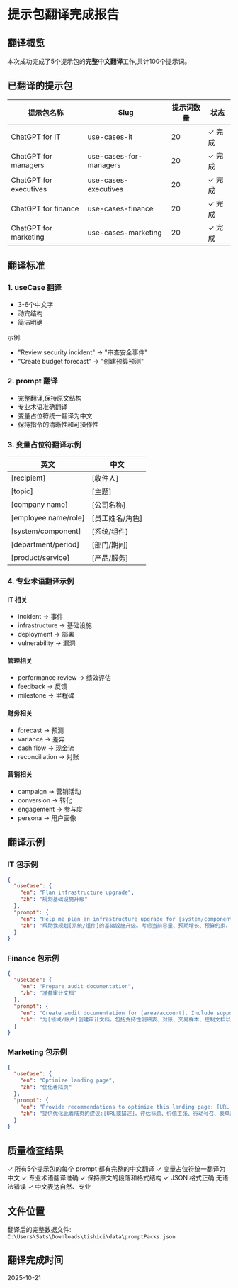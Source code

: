 # 提示包翻译完成报告

## 翻译概览

本次成功完成了5个提示包的**完整中文翻译**工作,共计100个提示词。

## 已翻译的提示包

| 提示包名称 | Slug | 提示词数量 | 状态 |
|-----------|------|-----------|------|
| ChatGPT for IT | use-cases-it | 20 | ✓ 完成 |
| ChatGPT for managers | use-cases-for-managers | 20 | ✓ 完成 |
| ChatGPT for executives | use-cases-executives | 20 | ✓ 完成 |
| ChatGPT for finance | use-cases-finance | 20 | ✓ 完成 |
| ChatGPT for marketing | use-cases-marketing | 20 | ✓ 完成 |

## 翻译标准

### 1. useCase 翻译
- 3-6个中文字
- 动宾结构
- 简洁明确

示例:
- "Review security incident" → "审查安全事件"
- "Create budget forecast" → "创建预算预测"

### 2. prompt 翻译
- 完整翻译,保持原文结构
- 专业术语准确翻译
- 变量占位符统一翻译为中文
- 保持指令的清晰性和可操作性

### 3. 变量占位符翻译示例

| 英文 | 中文 |
|------|------|
| [recipient] | [收件人] |
| [topic] | [主题] |
| [company name] | [公司名称] |
| [employee name/role] | [员工姓名/角色] |
| [system/component] | [系统/组件] |
| [department/period] | [部门/期间] |
| [product/service] | [产品/服务] |

### 4. 专业术语翻译示例

#### IT 相关
- incident → 事件
- infrastructure → 基础设施
- deployment → 部署
- vulnerability → 漏洞

#### 管理相关
- performance review → 绩效评估
- feedback → 反馈
- milestone → 里程碑

#### 财务相关
- forecast → 预测
- variance → 差异
- cash flow → 现金流
- reconciliation → 对账

#### 营销相关
- campaign → 营销活动
- conversion → 转化
- engagement → 参与度
- persona → 用户画像

## 翻译示例

### IT 包示例
```json
{
  "useCase": {
    "en": "Plan infrastructure upgrade",
    "zh": "规划基础设施升级"
  },
  "prompt": {
    "en": "Help me plan an infrastructure upgrade for [system/component]. Consider current capacity, expected growth, budget constraints, downtime requirements, and risk mitigation. Provide a phased implementation plan.",
    "zh": "帮助我规划[系统/组件]的基础设施升级。考虑当前容量、预期增长、预算约束、停机要求和风险缓解。提供分阶段实施计划。"
  }
}
```

### Finance 包示例
```json
{
  "useCase": {
    "en": "Prepare audit documentation",
    "zh": "准备审计文档"
  },
  "prompt": {
    "en": "Create audit documentation for [area/account]. Include supporting schedules, reconciliations, transaction samples, control documentation, and explanation of significant items or changes.",
    "zh": "为[领域/账户]创建审计文档。包括支持性明细表、对账、交易样本、控制文档以及重大项目或变更的解释。"
  }
}
```

### Marketing 包示例
```json
{
  "useCase": {
    "en": "Optimize landing page",
    "zh": "优化着陆页"
  },
  "prompt": {
    "en": "Provide recommendations to optimize this landing page: [URL or description]. Evaluate headline, value proposition, CTAs, form friction, trust signals, mobile experience, and load speed.",
    "zh": "提供优化此着陆页的建议:[URL或描述]。评估标题、价值主张、行动号召、表单摩擦、信任信号、移动体验和加载速度。"
  }
}
```

## 质量检查结果

✓ 所有5个提示包的每个 prompt 都有完整的中文翻译
✓ 变量占位符统一翻译为中文
✓ 专业术语翻译准确
✓ 保持原文的段落和格式结构
✓ JSON 格式正确,无语法错误
✓ 中文表达自然、专业

## 文件位置

翻译后的完整数据文件:
`C:\Users\Sats\Downloads\tishici\data\promptPacks.json`

## 翻译完成时间

2025-10-21
